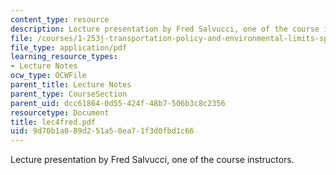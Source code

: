 ```yaml
---
content_type: resource
description: Lecture presentation by Fred Salvucci, one of the course instructors.
file: /courses/1-253j-transportation-policy-and-environmental-limits-spring-2004/9d70b1a089d251a50ea71f3d0fbd1c66_lec4fred.pdf
file_type: application/pdf
learning_resource_types:
- Lecture Notes
ocw_type: OCWFile
parent_title: Lecture Notes
parent_type: CourseSection
parent_uid: dcc61864-0d55-424f-48b7-506b3c8c2356
resourcetype: Document
title: lec4fred.pdf
uid: 9d70b1a0-89d2-51a5-0ea7-1f3d0fbd1c66
---
```

Lecture presentation by Fred Salvucci, one of the course instructors.

